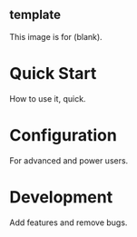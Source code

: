 __template__
----

This image is for (blank).

# Quick Start

How to use it, quick.

# Configuration

For advanced and power users.

# Development

Add features and remove bugs.
